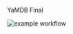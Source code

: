 YaMDB Final


![example workflow](https://github.com/mutedop/yamdb_final/actions/workflows/yamdb_workflow.yml/badge.svg)
